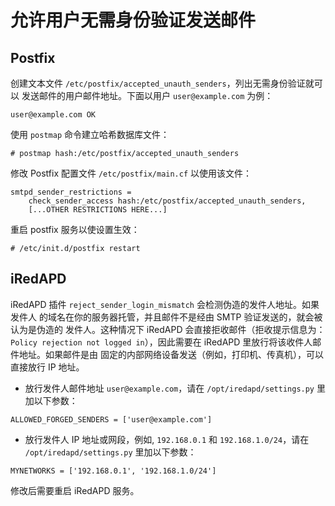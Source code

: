 # 允许用户无需身份验证发送邮件

## Postfix

创建文本文件 `/etc/postfix/accepted_unauth_senders`，列出无需身份验证就可以
发送邮件的用户邮件地址。下面以用户 `user@example.com` 为例：

```
user@example.com OK
```

使用 `postmap` 命令建立哈希数据库文件：

```
# postmap hash:/etc/postfix/accepted_unauth_senders
```

修改 Postfix 配置文件 `/etc/postfix/main.cf` 以使用该文件：

```
smtpd_sender_restrictions =
    check_sender_access hash:/etc/postfix/accepted_unauth_senders,
    [...OTHER RESTRICTIONS HERE...]
```

重启 postfix 服务以使设置生效：

```
# /etc/init.d/postfix restart
```

## iRedAPD

iRedAPD 插件 `reject_sender_login_mismatch` 会检测伪造的发件人地址。如果发件人
的域名在你的服务器托管，并且邮件不是经由 SMTP 验证发送的，就会被认为是伪造的
发件人。这种情况下 iRedAPD 会直接拒收邮件（拒收提示信息为：`Policy rejection
not logged in`），因此需要在 iRedAPD 里放行将该收件人邮件地址。如果邮件是由
固定的内部网络设备发送（例如，打印机、传真机），可以直接放行 IP 地址。

* 放行发件人邮件地址 `user@example.com`，请在  `/opt/iredapd/settings.py` 里
  加以下参数：

```
ALLOWED_FORGED_SENDERS = ['user@example.com']
```

* 放行发件人 IP 地址或网段，例如, `192.168.0.1` 和 `192.168.1.0/24`，请在
  `/opt/iredapd/settings.py` 里加以下参数：

```
MYNETWORKS = ['192.168.0.1', '192.168.1.0/24']
```

修改后需要重启 iRedAPD 服务。
